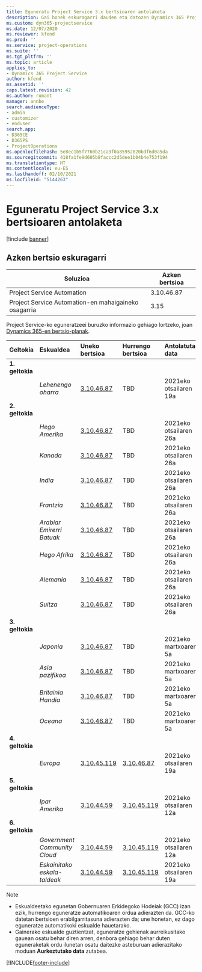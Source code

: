 ```yaml
---
title: Eguneratu Project Service 3.x bertsioaren antolaketa
description: Gai honek eskuragarri dauden eta datozen Dynamics 365 Project Service Automation-en bertsioei buruzko informazioa eskaintzen du.
ms.custom: dyn365-projectservice
ms.date: 12/07/2020
ms.reviewer: kfend
ms.prod: ''
ms.service: project-operations
ms.suite: ''
ms.tgt_pltfrm: ''
ms.topic: article
applies_to:
- Dynamics 365 Project Service
author: kfend
ms.assetid: ''
caps.latest.revision: 42
ms.author: rumant
manager: annbe
search.audienceType:
- admin
- customizer
- enduser
search.app:
- D365CE
- D365PS
- ProjectOperations
ms.openlocfilehash: 5e8ec1b5f7760b21ca3f0a85952820bdf6d0a5da
ms.sourcegitcommit: 418fa1fe9d605b8faccc2d5dee1b04b4e753f194
ms.translationtype: HT
ms.contentlocale: eu-ES
ms.lasthandoff: 02/10/2021
ms.locfileid: "5144263"
---
```

# <a name="update-release-schedule-for-project-service-3x"></a>Eguneratu Project Service 3.x bertsioaren antolaketa

[!include [banner](../includes/psa-now-project-operations.md)]

## <a name="latest-version-availability"></a>Azken bertsio eskuragarri

| Soluzioa  | Azken bertsioa |
|-------|----|
| Project Service Automation    | 3.10.46.87 |
| Project Service Automation-en mahaigaineko osagarria                | 3.15          |

Project Service-ko eguneratzeei buruzko informazio gehiago lortzeko, joan [Dynamics 365-en bertsio-planak](https://docs.microsoft.com/dynamics365/release-plans/). 

| Geltokia  | Eskualdea | Uneko bertsioa | Hurrengo bertsioa |  Antolatutako data
| :---   | :---   | :---   | :---   |:---   |         
|<strong>1. geltokia</strong> | |  |  | |
| | <i>Lehenengo oharra</i> | [3.10.46.87](whats-new-ur-28-5.md) | TBD | 2021eko otsailaren 19a
|<strong>2. geltokia</strong> | |  |  | |
| | <i>Hego Amerika</i> | [3.10.46.87](whats-new-ur-28-5.md) | TBD | 2021eko otsailaren 26a
| | <i>Kanada</i> | [3.10.46.87](whats-new-ur-28-5.md) | TBD | 2021eko otsailaren 26a
| | <i>India</i> | [3.10.46.87](whats-new-ur-28-5.md) | TBD | 2021eko otsailaren 26a
| | <i>Frantzia</i> | [3.10.46.87](whats-new-ur-28-5.md) | TBD | 2021eko otsailaren 26a
| | <i>Arabiar Emirerri Batuak</i> | [3.10.46.87](whats-new-ur-28-5.md) | TBD | 2021eko otsailaren 26a
| | <i>Hego Afrika</i> | [3.10.46.87](whats-new-ur-28-5.md) | TBD | 2021eko otsailaren 26a
| | <i>Alemania</i> | [3.10.46.87](whats-new-ur-28-5.md) | TBD | 2021eko otsailaren 26a
| | <i>Suitza</i> | [3.10.46.87](whats-new-ur-28-5.md) | TBD | 2021eko otsailaren 26a
|<strong>3. geltokia</strong> | |  |  | |
| | <i>Japonia</i> | [3.10.46.87](whats-new-ur-28-5.md) | TBD | 2021eko martxoaren 5a
| | <i>Asia pazifikoa</i> | [3.10.46.87](whats-new-ur-28-5.md) | TBD | 2021eko martxoaren 5a
| | <i>Britainia Handia</i> | [3.10.46.87](whats-new-ur-28-5.md) | TBD | 2021eko martxoaren 5a
| | <i>Oceana</i> | [3.10.46.87](whats-new-ur-28-5.md) | TBD | 2021eko martxoaren 5a
|<strong>4. geltokia</strong> | |  |  | |
| | <i>Europa</i> | [3.10.45.119](whats-new-ur-27-5.md) | [3.10.46.87](whats-new-ur-28-5.md) | 2021eko otsailaren 19a
|<strong>5. geltokia</strong> | |  |  | |
| | <i>Ipar Amerika</i> | [3.10.44.59](whats-new-ur-26.md) | [3.10.45.119](whats-new-ur-27-5.md) | 2021eko otsailaren 12a
|<strong>6. geltokia</strong> | |  |  | |
| | <i>Government Community Cloud</i> | [3.10.44.59](whats-new-ur-26.md) | [3.10.45.119](whats-new-ur-27-5.md) | 2021eko otsailaren 12a
| | <i>Eskainitako eskala-taldeak</i> | [3.10.44.59](whats-new-ur-26.md) | [3.10.45.119](whats-new-ur-27-5.md) | 2021eko otsailaren 19a

>[!Note]
> - Eskualdeetako egunetan Gobernuaren Erkidegoko Hodeiak (GCC) izan ezik, hurrengo eguneratze automatikoaren ordua adierazten da. GCC-ko datetan bertsioen erabilgarritasuna adierazten da; une honetan, ez dago eguneratze automatikoki eskualde hauetarako.
> - Gainerako eskualde guztientzat, eguneratze gehienak aurreikusitako gauean osatu behar diren arren, denbora gehiago behar duten eguneraketak ordu ilunetan osatu daitezke asteburuan adierazitako moduan **Aurkeztutako data** zutabea.


[!INCLUDE[footer-include](../includes/footer-banner.md)]
